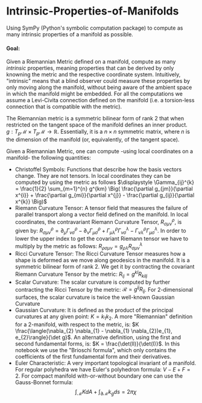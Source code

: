 # Intrinsic-Properties-of-Manifolds
Using SymPy (Python's symbolic computation package) to compute as many intrinsic properties of a manifold as possible.

#### Goal:

Given a Riemannian Metric defined on a manifold, compute as many *intrinsic* properties, meaning properties that can be derived by only knowning the metric and the respective coordinate system. Intuitively, "intrinsic" means that a blind observer could measure these properties by only moving along the manifold, without being aware of the ambient space in which the manifold might be embedded. For all the computations we assume a Levi-Civita connection defined on the manifold (i.e. a torsion-less connection that is compatible with the metric).


The Riemannian metric is a symmetric bilinear form of rank 2 that when restricted on the tangent space of the manifold defines an inner product.
 $g: T_{p}\mathcal{M} \times T_{p} \mathcal{M} \rightarrow \mathbb{R}$. Essentially, it is a $n \times n$ symmetric matrix, where $n$ is the dimension of the manifold (or, equivalently, of the tangent space).
 
 
 Given a Riemannian Metric, one can compute -using local coordinates on a manifold- the following quantities:
 
* Christoffel Symbols: Functions that describe how the basis vectors change. They are not tensors. In local coordinates they can be computed by using the metric as follows $\displaystyle \Gamma_{ij}^{k} = \frac{1}{2} \sum_{m=1}^{n} g^{km} \Big( \frac{\partial g_{jm}}{\partial x^{i}} + \frac{\partial g_{mi}}{\partial x^{j}} - \frac{\partial g_{ij}}{\partial x^{k}} \Big)$
* Riemann Curvature Tensor: A tensor field that measures the failure of parallel transport along a vector field defined on the manifold. In local coordinates, the contravariant Riemann Curvature Tensor, $R_{\sigma \mu \nu}^{\rho}$, is given by: $R_{\sigma \mu \nu}^{\rho} = \partial_{\mu} \Gamma_{\nu \sigma}^{\rho} - \partial_{\nu} \Gamma_{\mu \sigma}^{\rho} + \Gamma_{\mu \lambda}^{\rho} \Gamma_{\nu \sigma}^{\lambda} - \Gamma_{\nu \lambda}^{\rho} \Gamma_{\mu \sigma}^{\lambda}$. In order to lower the upper index to get the covariant Riemann tensor we have to multiply by the metric as follows: $R_{\rho \sigma \mu \nu} = g_{\rho \lambda} R_{\sigma \mu \nu}^{\lambda}$
* Ricci Curvature Tensor: The Ricci Curvature Tensor measures how a shape is deformed as we move along geodesics in the manifold. It is a symmetric bilinear form of rank 2. We get it by contracting the covariant Riemann Curvature Tensor by the metric: $R_{ij} = g^{kl}R_{kilj}$
* Scalar Curvature: The scalar curvature is computed by further contracting the Ricci Tensor by the metric: $\mathcal{R} = g^{ij}R_{ij}$. For 2-dimensional surfaces, the scalar curvature is twice the well-known Gaussian Curvature
* Gaussian Curvature: It is defined as the product of the principal curvatures at any given point: $K = k_{1}k_{2}$. A more "Riemannian" definition for a 2-manifold, with respect to the metric, is: $K \frac{\langle(\nabla_{2} \nabla_{1} - \nabla_{1} \nabla_{2})e_{1}, e_{2}\rangle}{\det g}$. An alternative definition, using the first and second fundamental forms, is: $K = \frac{\det(II)}{\det(I)}$. In this notebook we use the "Brioschi formula", which only contains the coefficients of the first fundamental form and their derivatives.
* Euler Characteristic: A very important topological invariant of a manifold. For regular polyhedra we have Euler's polyhedron formula: $V-E+F=2$. For compact manifold with-or-without boundary one can use the Gauss-Bonnet formula: $$\displaystyle \int_{\mathcal{M}} K dA + \int_{\partial \mathcal{M}} k_{g} ds = 2 \pi \chi$$

 
 
 
